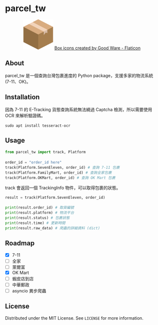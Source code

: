 # parcel_tw

<p align="center">
    <img src="img/box.png" width=100>
    <a href="https://www.flaticon.com/free-icons/box" title="box icons">Box icons created by Good Ware - Flaticon</a>
</p>

## About

parcel_tw 是一個查詢台灣包裹進度的 Python package，支援多家的物流系統(7-11、OK)。

## Installation

因為 7-11 的 E-Tracking 貨態查詢系統無法繞過 Captcha 檢測，所以需要使用 OCR 來解析驗證碼。

```sudo apt install tesseract-ocr```

## Usage

```python
from parcel_tw import track, Platform

order_id = "order_id here"
track(Platform.SevenEleven, order_id) # 查詢 7-11 包裹
track(Platform.FamilyMart, order_id) # 查詢全家包裹
track(Platform.OKMart, order_id) # 查詢 OK Mart 包裹
```

track 會返回一個 TrackingInfo 物件，可以取得包裹的狀態。

```python
result = track(Platform.SevenEleven, order_id)

print(result.order_id) # 取貨編號
print(result.platform) # 物流平台
print(result.status) # 包裹狀態
print(result.time) # 更新時間
print(result.raw_data) # 爬蟲的詳細資料 (dict)
```

## Roadmap

- [x] 7-11
- [ ] 全家
- [ ] 萊爾富
- [x] OK Mart
- [ ] 蝦皮店到店
- [ ] 中華郵政
- [ ] asyncio 異步爬蟲

## License

Distributed under the MIT License. See `LICENSE` for more information.
